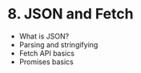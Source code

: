 # 8. JSON and Fetch

- What is JSON?
- Parsing and stringifying
- Fetch API basics
- Promises basics
